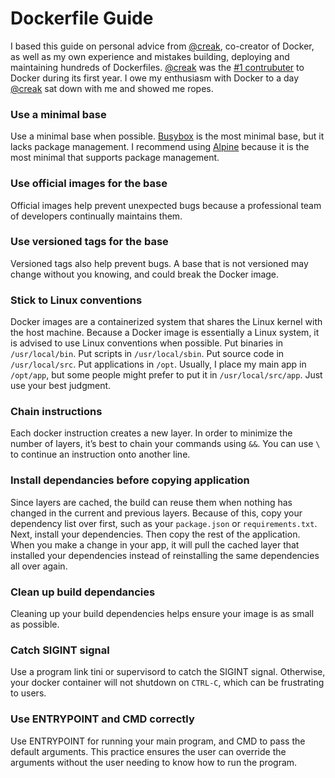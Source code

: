 # Dockerfile Guide

I based this guide on personal advice from [@creak](https://github.com/creack), co-creator of Docker, as well as my own
experience and mistakes building, deploying and maintaining hundreds of Dockerfiles. [@creak](https://github.com/creack)
was the [#1 contrubuter](https://github.com/moby/moby/graphs/contributors?from=2013-01-13&to=2014-01-31&type=c) to Docker
during its first year. I owe my enthusiasm with Docker to a day [@creak](https://github.com/creack) sat down with me and
showed me ropes.

### Use a minimal base
Use a minimal base when possible. [Busybox](https://hub.docker.com/_/busybox/) is the most minimal base, but it lacks package management. I recommend using [Alpine](https://hub.docker.com/_/alpine/) because it is the most minimal that supports package management.

### Use official images for the base
Official images help prevent unexpected bugs because a professional team of developers continually maintains them.

### Use versioned tags for the base
Versioned tags also help prevent bugs. A base that is not versioned may change without you knowing, and could break the Docker image.

### Stick to Linux conventions
Docker images are a containerized system that shares the Linux kernel with the host machine. Because a Docker image is essentially a Linux system, it is advised to use Linux conventions when possible. Put binaries in `/usr/local/bin`. Put scripts in `/usr/local/sbin`. Put source code in `/usr/local/src`. Put applications in `/opt`. Usually, I place my main app in `/opt/app`, but some people might prefer to put it in `/usr/local/src/app`. Just use your best judgment.

### Chain instructions
Each docker instruction creates a new layer. In order to minimize the number of layers, it’s best to chain your commands using `&&`. You can use `\` to continue an instruction onto another line.

### Install dependancies before copying application
Since layers are cached, the build can reuse them when nothing has changed in the current and previous layers. Because of this, copy your dependency list over first, such as your `package.json` or `requirements.txt`. Next, install your dependencies. Then copy the rest of the application. When you make a change in your app, it will pull the cached layer that installed your dependencies instead of reinstalling the same dependencies all over again.

### Clean up build dependancies
Cleaning up your build dependencies helps ensure your image is as small as possible.

### Catch **SIGINT** signal
Use a program link tini or supervisord to catch the SIGINT signal. Otherwise, your docker container will not shutdown on `CTRL-C`, which can be frustrating to users.

### Use ENTRYPOINT and CMD correctly
Use ENTRYPOINT for running your main program, and CMD to pass the default arguments. This practice ensures the user can override the arguments without the user needing to know how to run the program.
